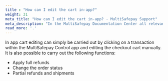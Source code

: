 ```yaml
---
title : "How can I edit the cart in-app?"
weight: 31
meta_title: "How can I edit the cart in-app? - MultiSafepay Support"
meta_description: "In the MultiSafepay Documentation Center all relevant information regarding our Plugins and API. As well as Support pages for Payment Method, Tools and General Questions. You can also find the contact details of our Support Team and Integration Team."
read_more: '.'
---
```


In app cart editing can simply be carried out by clicking on a transaction within the MultiSafepay Control app and editing the checkout cart manually. It is also possible to carry out the following functions:

* Apply full refunds
* Change the order status
* Partial refunds and shipments
